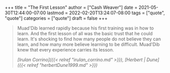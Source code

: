 +++
title = "The First Lesson"
author = ["Cash Weaver"]
date = 2021-05-30T12:44:00-07:00
lastmod = 2022-02-20T13:24:07-08:00
tags = ["quote", "quote"]
categories = ["quote"]
draft = false
+++

> Muad'Dib learned rapidly because his first training was in how to learn. And the first lesson of all was the basic trust that he could learn. It's shocking to find how many people do not believe they can learn, and how many more believe learning to be difficult. Muad'Dib knew that every experience carries its lesson.
>
> _[Irulan Corrino]({{< relref "irulan_corrino.md" >}}), [Herbert | Dune]({{< relref "herbertDune1999.md" >}})_
